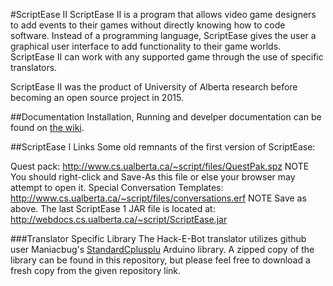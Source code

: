 #ScriptEase II
ScriptEase II is a program that allows video game designers to add events to their games without directly knowing how to code software. Instead of a programming language, ScriptEase gives the user a graphical user interface to add functionality to their game worlds. ScriptEase II can work with any supported game through the use of specific translators.

ScriptEase II was the product of University of Alberta research before becoming an open source project in 2015. 

##Documentation
Installation, Running and develper documentation can be found on [the wiki](https://github.com/UA-ScriptEase/scriptease/wiki). 

##ScriptEase I Links
Some old remnants of the first version of ScriptEase:

Quest pack: http://www.cs.ualberta.ca/~script/files/QuestPak.spz NOTE You should right-click and Save-As this file or else your browser may attempt to open it.
Special Conversation Templates: http://www.cs.ualberta.ca/~script/files/conversations.erf NOTE Save as above.
The last ScriptEase 1 JAR file is located at: http://webdocs.cs.ualberta.ca/~script/ScriptEase.jar

###Translator Specific Library
The Hack-E-Bot translator utilizes github user Maniacbug's [StandardCplusplu](https://github.com/maniacbug/StandardCplusplus) Arduino library. A zipped copy of the library can be found in this repository, but please feel free to download a fresh copy from the given repository link. 
